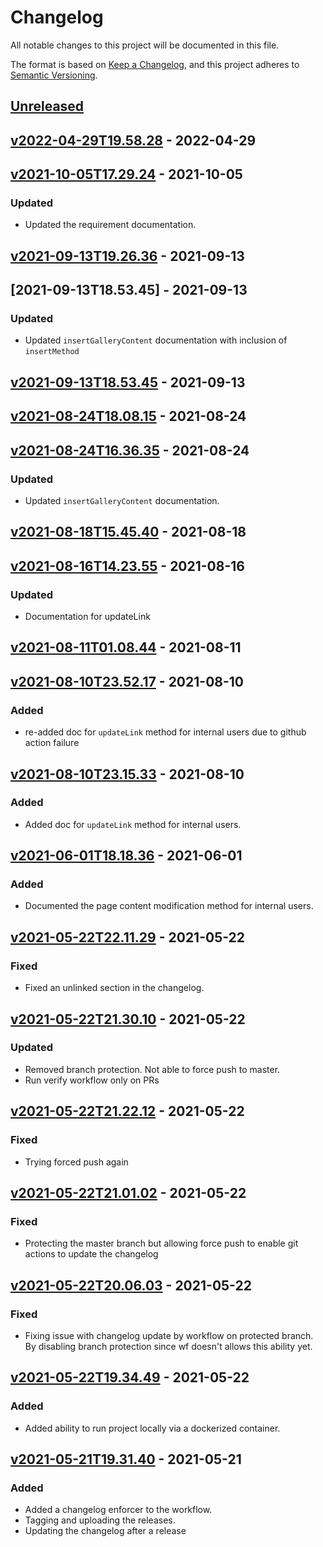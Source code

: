# Changelog

All notable changes to this project will be documented in this file.

The format is based on [Keep a Changelog](https://keepachangelog.com/en/1.0.0/),
and this project adheres to [Semantic Versioning](https://semver.org/spec/v2.0.0.html).

## [Unreleased]

## [v2022-04-29T19.58.28] - 2022-04-29

## [v2021-10-05T17.29.24] - 2021-10-05

### Updated

-   Updated the requirement documentation.

## [v2021-09-13T19.26.36] - 2021-09-13

## [2021-09-13T18.53.45] - 2021-09-13

### Updated

-   Updated `insertGalleryContent` documentation with inclusion of `insertMethod`

## [v2021-09-13T18.53.45] - 2021-09-13

## [v2021-08-24T18.08.15] - 2021-08-24

## [v2021-08-24T16.36.35] - 2021-08-24

### Updated

-   Updated `insertGalleryContent` documentation.

## [v2021-08-18T15.45.40] - 2021-08-18

## [v2021-08-16T14.23.55] - 2021-08-16

### Updated

-   Documentation for updateLink

## [v2021-08-11T01.08.44] - 2021-08-11

## [v2021-08-10T23.52.17] - 2021-08-10

### Added

-   re-added doc for `updateLink` method for internal users due to github action failure

## [v2021-08-10T23.15.33] - 2021-08-10

### Added

-   Added doc for `updateLink` method for internal users.

## [v2021-06-01T18.18.36] - 2021-06-01

### Added

-   Documented the page content modification method for internal users.

## [v2021-05-22T22.11.29] - 2021-05-22

### Fixed

-   Fixed an unlinked section in the changelog.

## [v2021-05-22T21.30.10] - 2021-05-22

### Updated

-   Removed branch protection. Not able to force push to master.
-   Run verify workflow only on PRs

## [v2021-05-22T21.22.12] - 2021-05-22

### Fixed

-   Trying forced push again

## [v2021-05-22T21.01.02] - 2021-05-22

### Fixed

-   Protecting the master branch but allowing force push to enable git actions to update the changelog

## [v2021-05-22T20.06.03] - 2021-05-22

### Fixed

-   Fixing issue with changelog update by workflow on protected branch. By disabling branch protection since wf doesn't allows this ability yet.

## [v2021-05-22T19.34.49] - 2021-05-22

### Added

-   Added ability to run project locally via a dockerized container.

## [v2021-05-21T19.31.40] - 2021-05-21

### Added

-   Added a changelog enforcer to the workflow.
-   Tagging and uploading the releases.
-   Updating the changelog after a release

[Unreleased]: https://github.com/DealerDotCom/web-integration-api-docs/compare/v2022-04-29T19.58.28...HEAD

[v2022-04-29T19.58.28]: https://github.com/DealerDotCom/web-integration-api-docs/compare/v2021-10-05T17.29.24...v2022-04-29T19.58.28

[v2021-10-05T17.29.24]: https://github.com/DealerDotCom/web-integration-api-docs/compare/v2021-09-13T19.26.36...v2021-10-05T17.29.24

[v2021-09-13T19.26.36]: https://github.com/DealerDotCom/web-integration-api-docs/compare/2021-09-13T18.53.45...v2021-09-13T19.26.36

[v2021-09-13T18.53.45]: https://github.com/DealerDotCom/web-integration-api-docs/compare/v2021-08-24T18.08.15...v2021-09-13T18.53.45

[v2021-08-24T18.08.15]: https://github.com/DealerDotCom/web-integration-api-docs/compare/v2021-08-24T16.36.35...v2021-08-24T18.08.15

[v2021-08-24T16.36.35]: https://github.com/DealerDotCom/web-integration-api-docs/compare/v2021-08-18T15.45.40...v2021-08-24T16.36.35

[v2021-08-18T15.45.40]: https://github.com/DealerDotCom/web-integration-api-docs/compare/v2021-08-16T14.23.55...v2021-08-18T15.45.40

[v2021-08-16T14.23.55]: https://github.com/DealerDotCom/web-integration-api-docs/compare/v2021-08-11T01.08.44...v2021-08-16T14.23.55

[v2021-08-11T01.08.44]: https://github.com/DealerDotCom/web-integration-api-docs/compare/v2021-08-10T23.52.17...v2021-08-11T01.08.44

[v2021-08-10T23.52.17]: https://github.com/DealerDotCom/web-integration-api-docs/compare/v2021-08-10T23.15.33...v2021-08-10T23.52.17

[v2021-08-10T23.15.33]: https://github.com/DealerDotCom/web-integration-api-docs/compare/v2021-06-01T18.18.36...v2021-08-10T23.15.33

[v2021-06-01T18.18.36]: https://github.com/DealerDotCom/web-integration-api-docs/compare/v2021-05-22T22.11.29...v2021-06-01T18.18.36

[v2021-05-22T22.11.29]: https://github.com/DealerDotCom/web-integration-api-docs/compare/v2021-05-22T21.30.10...v2021-05-22T22.11.29

[v2021-05-22T21.30.10]: https://github.com/DealerDotCom/web-integration-api-docs/compare/v2021-05-22T21.22.12...v2021-05-22T21.30.10

[v2021-05-22T20.06.03]: https://github.com/DealerDotCom/web-integration-api-docs/compare/v2021-05-22T19.34.49...v2021-05-22T20.06.03

[v2021-05-21T19.31.40]: https://github.com/DealerDotCom/web-integration-api-docs/compare/5cc6e2726e8d1db5484b56a99f416c5aef5cbe2a...v2021-05-21T19.31.40

[v2021-05-22T19.34.49]: https://github.com/DealerDotCom/web-integration-api-docs/compare/5cc6e2726e8d1db5484b56a99f416c5aef5cbe2a...v2021-05-22T19.34.49

[v2021-05-22T21.22.12]: https://github.com/DealerDotCom/web-integration-api-docs/compare/5cc6e2726e8d1db5484b56a99f416c5aef5cbe2a...v2021-05-22T21.22.12

[v2021-05-22T21.01.02]: https://github.com/DealerDotCom/web-integration-api-docs/compare/5cc6e2726e8d1db5484b56a99f416c5aef5cbe2a...v2021-05-22T21.01.02
